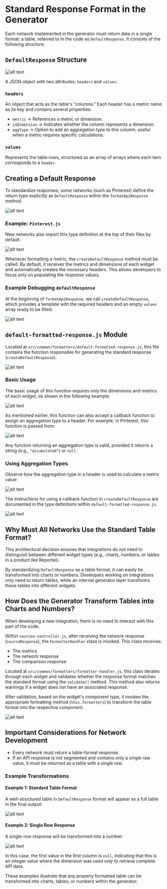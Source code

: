 # Standard Response Format in the Generator

Each network implemented in the generator must return data in a single format: a table, referred to in the code as `DefaultResponse`. It consists of the following structure:

## `DefaultResponse` Structure

![alt text](./images/image-format.png)

A JSON object with two attributes: `headers` and `values`.

### `headers`
An object that acts as the table's "columns." Each header has a metric name as its key and contains several properties:

- `metric` → References a metric or dimension.
- `isDimension` → Indicates whether the column represents a dimension.
- `aggType` → Option to add an aggregation type to this column, useful when a metric requires specific calculations.

### `values`
Represents the table rows, structured as an array of arrays where each item corresponds to a `header`.

## Creating a Default Response

To standardize responses, some networks (such as Pinterest) define the return type explicitly as `DefaultResponse` within the `formatApiResponse` method.

![alt text](./images/image-format-1.png)

### Example: `Pinterest.js`
New networks also import this type definition at the top of their files by default.

![alt text](./images/image-format-2.png)

Whenever formatting a metric, the `createDefaultResponse` method must be called. By default, it receives the metrics and dimensions of each widget and automatically creates the necessary headers. This allows developers to focus only on populating the response values.

### Example Debugging `defaultResponse`
At the beginning of `formatApiResponse`, we call `createDefaultResponse`, which provides a template with the required headers and an empty `values` array ready to be filled.

![alt text](./images/image-format-3.png)

## `default-formatted-response.js` Module

Located at `src/common/formatters/default-formatted-response.js`, this file contains the function responsible for generating the standard response (`createDefaultResponse`).

![alt text](./images/image-format-4.png)

### Basic Usage
The basic usage of this function requires only the dimensions and metrics of each widget, as shown in the following example:

![alt text](./images/image-format-5.png)

As mentioned earlier, this function can also accept a callback function to assign an aggregation type to a header. For example, in Pinterest, this function is passed from:

![alt text](./images/image-format-6.png)

Any function returning an aggregation type is valid, provided it returns a string (e.g., `"accumulated"`) or `null`.

### Using Aggregation Types
Observe how the aggregation type in a header is used to calculate a metric value:

![alt text](./images/image-format-7.png)

The instructions for using a callback function in `createDefaultResponse` are documented in the type definitions within `default-formatted-response.js`.

![alt text](./images/image-format-8.png)

## Why Must All Networks Use the Standard Table Format?

This architectural decision ensures that integrations do not need to distinguish between different widget types (e.g., charts, numbers, or tables in a product like Reportei).

By standardizing `DefaultResponse` as a table format, it can easily be transformed into charts or numbers. Developers working on integrations only need to return tables, while an internal generator layer transforms these tables into different widgets.

## How Does the Generator Transform Tables into Charts and Numbers?

When developing a new integration, there is no need to interact with this part of the code.

Within `sources-controller.js`, after receiving the network response (`sourceResponse`), the `FormatterHandler` class is invoked. This class receives:

- The metrics
- The network response
- The comparison response

Located at `src/common/formatters/formatter-handler.js`, this class iterates through each widget and validates whether the response format matches the standard format using the `validate()` method. This method also returns warnings if a widget does not have an associated response.

After validation, based on the widget's component type, it invokes the appropriate formatting method (`this.formatters`) to transform the table format into the respective component.

![alt text](./images/image-format-9.png)

## Important Considerations for Network Development

- Every network must return a table-format response.
- If an API response is not segmented and contains only a single raw value, it must be returned as a table with a single row.

### Example Transformations

#### Example 1: Standard Table Format
A well-structured table in `DefaultResponse` format will appear as a full table in the final output:

![alt text](./images/image-format-10.png)


#### Example 2: Single Row Response
A single-row response will be transformed into a number:

![alt text](./images/image-format-12.png)


In this case, the first value in the first column is `null`, indicating that this is an integer value where the dimension was used only to retrieve complete API data.

These examples illustrate that any properly formatted table can be transformed into charts, tables, or numbers within the generator.

